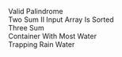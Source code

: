 Valid Palindrome   	
Two Sum II Input Array Is Sorted   	
Three Sum   	
Container With Most Water   	
Trapping Rain Water